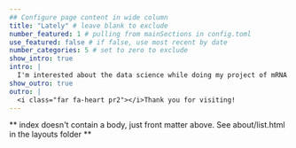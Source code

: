```yaml
---
## Configure page content in wide column
title: "Lately" # leave blank to exclude
number_featured: 1 # pulling from mainSections in config.toml
use_featured: false # if false, use most recent by date
number_categories: 5 # set to zero to exclude
show_intro: true
intro: |
  I'm interested about the data science while doing my project of mRNA vaccine for carps. 
show_outro: true
outro: |
  <i class="far fa-heart pr2"></i>Thank you for visiting!
---
```


** index doesn't contain a body, just front matter above.
See about/list.html in the layouts folder **
